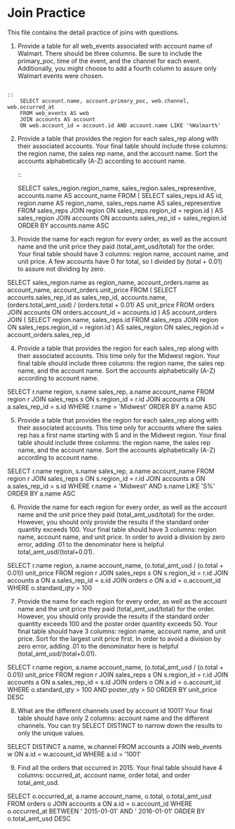 Join Practice
==========

This file contains the detail practice of joins with questions.

1) Provide a table for all web_events associated with account name of Walmart. There should be three columns. Be sure to include the primary_poc, time of the event, and the channel for each event. Additionally, you might choose to add a fourth column to assure only Walmart events were chosen.
~~~~~~~~~~~~~~~~

::
	SELECT account.name, account.primary_poc, web.channel, web.occurred_at 
	FROM web_events AS web
	JOIN accounts AS account
	ON web.account_id = account.id AND account.name LIKE '%Walmart%'

~~~~~~~~~~~~~~~~

2) Provide a table that provides the region for each sales_rep along with their associated accounts. Your final table should include three columns: the region name, the sales rep name, and the account name. Sort the accounts alphabetically (A-Z) according to account name.

    ::
    

	SELECT sales_region.region_name, sales_region.sales_representive, accounts.name AS account_name
	FROM 
	(
  		SELECT sales_reps.id AS id, region.name AS region_name, sales_reps.name AS sales_representive
  		FROM sales_reps
  		JOIN region
  		ON sales_reps.region_id = region.id
	) AS sales_region
	JOIN accounts
	ON accounts.sales_rep_id = sales_region.id
	ORDER BY accounts.name ASC


3) Provide the name for each region for every order, as well as the account name and the unit price they paid (total_amt_usd/total) for the order. Your final table should have 3 columns: region name, account name, and unit price. A few accounts have 0 for total, so I divided by (total + 0.01) to assure not dividing by zero.


SELECT sales_region.name as region_name, account_orders.name as account_name, account_orders.unit_price
FROM 
(
  SELECT accounts.sales_rep_id as sales_rep_id, accounts.name,   (orders.total_amt_usd) / (orders.total + 0.01) AS unit_price
  FROM orders
  JOIN accounts
  ON orders.account_id = accounts.id
) AS account_orders
JOIN
(
  SELECT region.name, sales_reps.id
  FROM sales_reps
  JOIN region
  ON sales_reps.region_id = region.id
) AS sales_region
ON sales_region.id = account_orders.sales_rep_id


4) Provide a table that provides the region for each sales_rep along with their associated accounts. This time only for the Midwest region. Your final table should include three columns: the region name, the sales rep name, and the account name. Sort the accounts alphabetically (A-Z) according to account name.


SELECT r.name region, s.name sales_rep, a.name account_name
FROM region r
JOIN sales_reps s
ON s.region_id = r.id
JOIN accounts a
ON a.sales_rep_id = s.id
WHERE r.name = 'Midwest'
ORDER BY a.name ASC


5) Provide a table that provides the region for each sales_rep along with their associated accounts. This time only for accounts where the sales rep has a first name starting with S and in the Midwest region. Your final table should include three columns: the region name, the sales rep name, and the account name. Sort the accounts alphabetically (A-Z) according to account name.


SELECT r.name region, s.name sales_rep, a.name account_name
FROM region r
JOIN sales_reps s
ON s.region_id = r.id
JOIN accounts a
ON a.sales_rep_id = s.id
WHERE r.name = 'Midwest' AND s.name LIKE 'S%'
ORDER BY a.name ASC


6) Provide the name for each region for every order, as well as the account name and the unit price they paid (total_amt_usd/total) for the order. However, you should only provide the results if the standard order quantity exceeds 100. Your final table should have 3 columns: region name, account name, and unit price. In order to avoid a division by zero error, adding .01 to the denominator here is helpful total_amt_usd/(total+0.01).


SELECT r.name region, a.name account_name, (o.total_amt_usd / (o.total + 0.01)) unit_price
FROM region r
JOIN sales_reps s
ON s.region_id = r.id
JOIN accounts a
ON a.sales_rep_id = s.id
JOIN orders o
ON a.id = o.account_id
WHERE o.standard_qty > 100


7) Provide the name for each region for every order, as well as the account name and the unit price they paid (total_amt_usd/total) for the order. However, you should only provide the results if the standard order quantity exceeds 100 and the poster order quantity exceeds 50. Your final table should have 3 columns: region name, account name, and unit price. Sort for the largest unit price first. In order to avoid a division by zero error, adding .01 to the denominator here is helpful (total_amt_usd/(total+0.01).


SELECT r.name region, a.name account_name, (o.total_amt_usd / (o.total + 0.01)) unit_price
FROM region r
JOIN sales_reps s
ON s.region_id = r.id
JOIN accounts a
ON a.sales_rep_id = s.id
JOIN orders o
ON a.id = o.account_id
WHERE o.standard_qty > 100 AND poster_qty > 50
ORDER BY unit_price DESC


8) What are the different channels used by account id 1001? Your final table should have only 2 columns: account name and the different channels. You can try SELECT DISTINCT to narrow down the results to only the unique values.


SELECT DISTINCT a.name, w.channel
FROM accounts a
JOIN web_events w
ON a.id = w.account_id
WHERE a.id = '1001'


9) Find all the orders that occurred in 2015. Your final table should have 4 columns: occurred_at, account name, order total, and order total_amt_usd.


SELECT o.occurred_at, a.name account_name, o.total, o.total_amt_usd
FROM orders o
JOIN accounts a
ON a.id = o.account_id
WHERE o.occurred_at BETWEEN ' 2015-01-01' AND ' 2016-01-01'
ORDER BY o.total_amt_usd DESC



